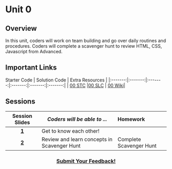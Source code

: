 # Unit 0

## Overview
In this unit, coders will work on team building and go over daily routines and procedures. Coders will complete a scavenger hunt to review HTML, CSS, Javascript from Advanced.

## Important Links

  Starter Code | Solution Code  | Extra Resources |
|:-------:|:-------:|:-------:|:-------:|:-------:|:-------:|
| [00 STC](https://github.com/ScriptEdcurriculum/studio_scavengerhunt_startercode/tree/master) |[00 SLC]() | [00 Wiki]()|

## Sessions 
|Session Slides|*Coders will be able to ...*|Homework|
|:-------:|-------|:-------|
|[**1**](https://docs.google.com/presentation/d/1t7EAvZTNv1CLcCgQmgzydvq5CPYyyuAAug159sGq1NY/edit#slide=id.g24b294ee22_0_339)| Get to know each other!||
|[**2**](https://docs.google.com/presentation/d/1t7EAvZTNv1CLcCgQmgzydvq5CPYyyuAAug159sGq1NY/edit#slide=id.g24b294ee22_0_553)| Review and learn concepts in Scavenger Hunt |Complete Scavenger Hunt|

<h3 align="center"><a href="https://docs.google.com/forms/d/e/1FAIpQLSfz_Bouj3es20oVY-eS6ivdOSWcuideOEChKt5E2XVEFfdiIg/viewform">Submit Your Feedback!</a></h3>
